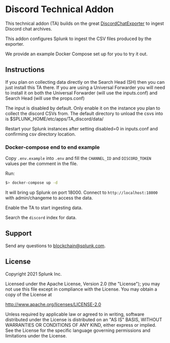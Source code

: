 # Discord Technical Addon

This technical addon (TA) builds on the great [DiscordChatExporter](https://github.com/Tyrrrz/DiscordChatExporter) to ingest Discord chat archives.

This addon configures Splunk to ingest the CSV files produced by the exporter.

We provide an example Docker Compose set up for you to try it out.

## Instructions

If you plan on collecting data directly on the Search Head (SH) then you can just install this TA there.  If you are using a Universal Forwarder you will need to install it on both the Universal Forwarder (will use the inputs.conf) and Search Head (will use the props.conf)

The input is disabled by default.  Only enable it on the instance you plan to collect the discord CSVs from.  The default directory to unload the csvs into is $SPLUNK_HOME/etc/apps/TA_discord/data/

Restart your Splunk instances after setting disabled=0 in inputs.conf and confirming csv directory location.

### Docker-compose end to end example ###

Copy `.env.example` into `.env` and fill the `CHANNEL_ID` and `DISCORD_TOKEN` values per the comment in the file.

Run:
```bash
$> docker-compose up -d
```

It will bring up Splunk on port 18000. Connect to `http://localhost:18000` with admin/changeme to access the data.

Enable the TA to start ingesting data.

Search the `discord` index for data.

## Support

Send any questions to blockchain@splunk.com.

## License

Copyright 2021 Splunk Inc.
 
Licensed under the Apache License, Version 2.0 (the "License");
you may not use this file except in compliance with the License.
You may obtain a copy of the License at
 
http://www.apache.org/licenses/LICENSE-2.0
 
Unless required by applicable law or agreed to in writing, software
distributed under the License is distributed on an "AS IS" BASIS,
WITHOUT WARRANTIES OR CONDITIONS OF ANY KIND, either express or implied.
See the License for the specific language governing permissions and
limitations under the License.
